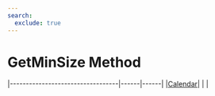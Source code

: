 ```yaml
---
search:
  exclude: true
---
```


<h1 class="heading"><span class="name">GetMinSize Method</span></h1>

|----------------------------------|------|------|
|[Calendar](../objects/calendar.md)|&nbsp;|&nbsp;|
